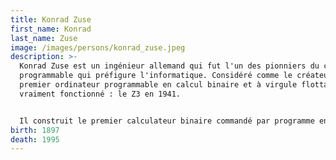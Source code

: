 ```yaml
---
title: Konrad Zuse
first_name: Konrad
last_name: Zuse
image: /images/persons/konrad_zuse.jpeg
description: >-
  Konrad Zuse est un ingénieur allemand qui fut l'un des pionniers du calcul
  programmable qui préfigure l'informatique. Considéré comme le créateur du
  premier ordinateur programmable en calcul binaire et à virgule flottante qui a
  vraiment fonctionné : le Z3 en 1941.


  Il construit le premier calculateur binaire commandé par programme en 1936. Le deuxième modèle fonctionne avec des composantes électromagnétiques.
birth: 1897
death: 1995
---
```

